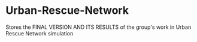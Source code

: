 # Urban-Rescue-Network
Stores the FINAL VERSION AND ITS RESULTS of the group's work in Urban Rescue Network simulation
